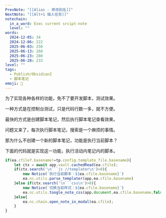 ```yaml
---
PrevNote: "[[Alias - 修改别名]]"
NextNote: "[[Alt+1 插入任务]]"
notechain:
  in_a_word: Exec current srcipt-note
  level: ""
words:
  2024-12-05: 34
  2024-12-06: 222
  2025-06-03: 250
  2025-06-13: 268
  2025-06-23: 280
  2025-06-28: 233
level: ""
tags:
  - Publish/ObsidianZ
  - 脚本笔记
emoji: 📣
---
```


为了实现各种各样的功能，免不了要开发脚本，测试效果。

一种方式是在控制台测试，只是代码行数一多，就不方便。

最快的方式是创建脚本笔记，然后执行脚本笔记查看效果。

问题又来了，每次执行脚本笔记，搜索是一个麻烦的事情。

那为什么不创建一个新的脚本笔记，功能是执行当前脚本？

下面的代码就是实现这一功能，执行活动内笔记内的脚本。

```js //templater
if(ea.cfile?.basename!=tp.config.template_file.basename){
	let ctx = await app.vault.cachedRead(ea.cfile);
	if(ctx.search('\n```js //templater\n')>0){
		new Notice(`执行当前脚本：${ea.cfile.basename}`)
		ea.nc.utils.parse_templater(app,ea.cfile.basename)
	}else if(ctx.search('\n```css\n')>0){
		new Notice(`切换当前样式：${ea.cfile.basename}`)
		ea.nc.utils.toogle_note_css(app,document,ea.cfile.basename,false)
	}else{
		ea.nc.chain.open_note_in_modal(ea.cfile);
	}
}
```

